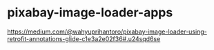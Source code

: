 # pixabay-image-loader-apps
https://medium.com/@wahyuprihantoro/pixabay-image-loader-using-retrofit-annotations-glide-c1e3a2e02f36#.u24sqd6se
